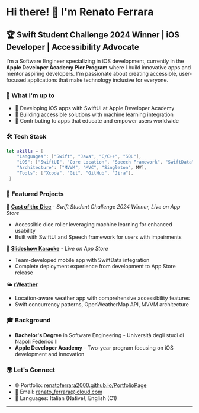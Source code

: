 # Hi there! 👋 I'm Renato Ferrara

## 🏆 Swift Student Challenge 2024 Winner | iOS Developer | Accessibility Advocate

I'm a Software Engineer specializing in iOS development, currently in the **Apple Developer Academy Pier Program** where I build innovative apps and mentor aspiring developers. I'm passionate about creating accessible, user-focused applications that make technology inclusive for everyone.

### 🚀 What I'm up to
- 🍎 Developing iOS apps with SwiftUI at Apple Developer Academy
- 🌟 Building accessible solutions with machine learning integration
- 📱 Contributing to apps that educate and empower users worldwide

### 🛠️ Tech Stack
```swift
let skills = [
    "Languages": ["Swift", "Java", "C/C++", "SQL"],
    "iOS": ["SwiftUI", "Core Location", "Speech Framework", "SwiftData"],
    "Architecture": ["MVVM", "MVC", "Singleton", MV],
    "Tools": ["Xcode", "Git", "GitHub", "Jira"],
 ]
```

### 🎯 Featured Projects

🎲 **[Cast of the Dice](https://apps.apple.com/it/app/castofthedice/id6478456902?l=en-GB)** - *Swift Student Challenge 2024 Winner, Live on App Store*
- Accessible dice roller leveraging machine learning for enhanced usability
- Built with SwiftUI and Speech framework for users with impairments

🎤 **[Slideshow Karaoke](https://apps.apple.com/it/app/proact-slideshow-karaoke/id6503245161?l=en-GB)** - *Live on App Store*
- Team-developed mobile app with SwiftData integration
- Complete deployment experience from development to App Store release

🌤️ **[rWeather](https://github.com/RenatoFerrara2000/rWeather)**
- Location-aware weather app with comprehensive accessibility features
- Swift concurrency patterns, OpenWeatherMap API, MVVM architecture

### 🎓 Background
- **Bachelor's Degree** in Software Engineering - Università degli studi di Napoli Federico II
- **Apple Developer Academy** - Two-year program focusing on iOS development and innovation

### 🌍 Let's Connect
- 🌐 Portfolio: [renatoferrara2000.github.io/PortfolioPage](https://renatoferrara2000.github.io/PortfolioPage)
- 📧 Email: renato_ferrara@icloud.com
- 💬 Languages: Italian (Native), English (C1)

---

 
